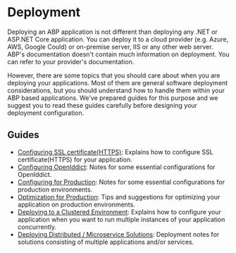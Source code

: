# Deployment

Deploying an ABP application is not different than deploying any .NET or ASP.NET Core application. You can deploy it to a cloud provider (e.g. Azure, AWS, Google Could) or on-premise server, IIS or any other web server. ABP's documentation doesn't contain much information on deployment. You can refer to your provider's documentation.

However, there are some topics that you should care about when you are deploying your applications. Most of them are general software deployment considerations, but you should understand how to handle them within your ABP based applications. We've prepared guides for this purpose and we suggest you to read these guides carefully before designing your deployment configuration.

## Guides

* [Configuring SSL certificate(HTTPS)](SSL.md): Explains how to configure SSL certificate(HTTPS) for your application.
* [Configuring OpenIddict](Configuring-OpenIddict.md): Notes for some essential configurations for OpenIddict.
* [Configuring for Production](Configuring-Production.md): Notes for some essential configurations for production environments.
* [Optimization for Production](Optimizing-Production.md): Tips and suggestions for optimizing your application on production environments.
* [Deploying to a Clustered Environment](Clustered-Environment.md): Explains how to configure your application when you want to run multiple instances of your application concurrently.
* [Deploying Distributed / Microservice Solutions](Distributed-Microservice.md): Deployment notes for solutions consisting of multiple applications and/or services.

